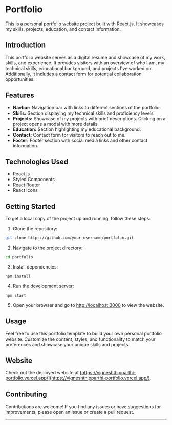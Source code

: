 
# Portfolio

This is a personal portfolio website project built with React.js. It showcases my skills, projects, education, and contact information.

## Introduction

This portfolio website serves as a digital resume and showcase of my work, skills, and experience. It provides visitors with an overview of who I am, my technical skills, educational background, and projects I've worked on. Additionally, it includes a contact form for potential collaboration opportunities.

## Features

- **Navbar:** Navigation bar with links to different sections of the portfolio.
- **Skills:** Section displaying my technical skills and proficiency levels.
- **Projects:** Showcase of my projects with brief descriptions. Clicking on a project opens a modal with more details.
- **Education:** Section highlighting my educational background.
- **Contact:** Contact form for visitors to reach out to me.
- **Footer:** Footer section with social media links and other contact information.

## Technologies Used

- React.js
- Styled Components
- React Router
- React Icons

## Getting Started

To get a local copy of the project up and running, follow these steps:

1. Clone the repository:

```bash
git clone https://github.com/your-username/portfolio.git
```

2. Navigate to the project directory:

```bash
cd portfolio
```

3. Install dependencies:

```bash
npm install
```

4. Run the development server:

```bash
npm start
```

5. Open your browser and go to [http://localhost:3000](http://localhost:3000) to view the website.

## Usage

Feel free to use this portfolio template to build your own personal portfolio website. Customize the content, styles, and functionality to match your preferences and showcase your unique skills and projects.

## Website

Check out the deployed website at [https://vigneshthipparthi-portfolio.vercel.app/](https://vigneshthipparthi-portfolio.vercel.app/).

## Contributing

Contributions are welcome! If you find any issues or have suggestions for improvements, please open an issue or create a pull request.

--- 
